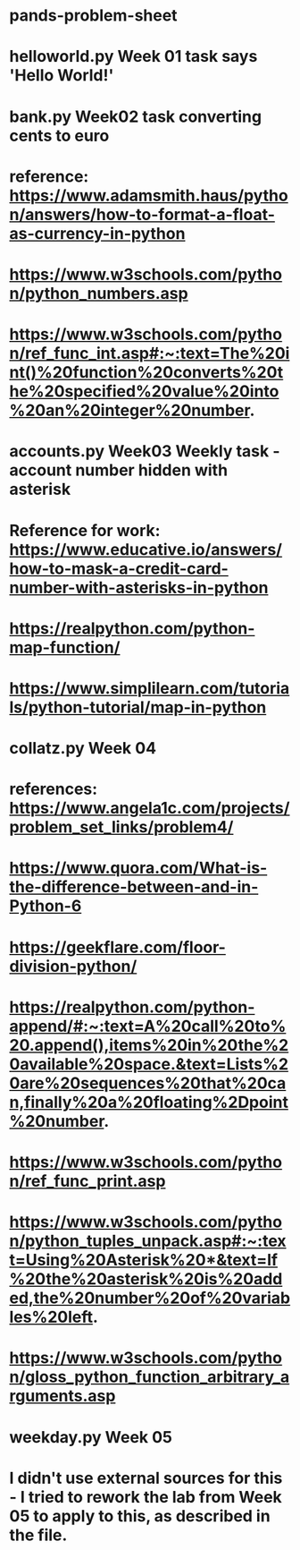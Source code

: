# pands-problem-sheet
# helloworld.py Week 01 task says 'Hello World!' 

# bank.py Week02 task converting cents to euro
# reference: https://www.adamsmith.haus/python/answers/how-to-format-a-float-as-currency-in-python
# https://www.w3schools.com/python/python_numbers.asp
# https://www.w3schools.com/python/ref_func_int.asp#:~:text=The%20int()%20function%20converts%20the%20specified%20value%20into%20an%20integer%20number.




# accounts.py Week03 Weekly task - account number hidden with asterisk
 # Reference for work: https://www.educative.io/answers/how-to-mask-a-credit-card-number-with-asterisks-in-python
# https://realpython.com/python-map-function/
# https://www.simplilearn.com/tutorials/python-tutorial/map-in-python


# collatz.py Week 04
# references: https://www.angela1c.com/projects/problem_set_links/problem4/
# https://www.quora.com/What-is-the-difference-between-and-in-Python-6
# https://geekflare.com/floor-division-python/
# https://realpython.com/python-append/#:~:text=A%20call%20to%20.append(),items%20in%20the%20available%20space.&text=Lists%20are%20sequences%20that%20can,finally%20a%20floating%2Dpoint%20number.
# https://www.w3schools.com/python/ref_func_print.asp
# https://www.w3schools.com/python/python_tuples_unpack.asp#:~:text=Using%20Asterisk%20*&text=If%20the%20asterisk%20is%20added,the%20number%20of%20variables%20left.
# https://www.w3schools.com/python/gloss_python_function_arbitrary_arguments.asp


# weekday.py Week 05
# I didn't use external sources for this - I tried to rework the lab from Week 05 to apply to this, as described in the file.
